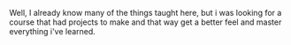 Well, I already know many of the things taught here, but i was looking for a course that had projects to make and that way get a better feel and master everything i've learned.